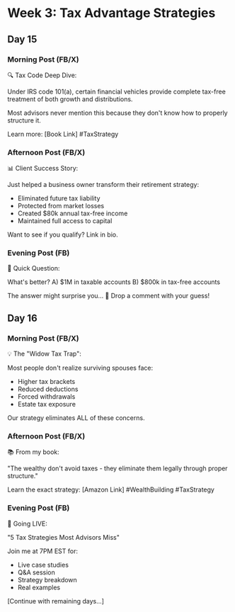 # Week 3: Tax Advantage Strategies

## Day 15

### Morning Post (FB/X)
🔍 Tax Code Deep Dive:

Under IRS code 101(a), certain financial vehicles provide complete tax-free treatment of both growth and distributions.

Most advisors never mention this because they don't know how to properly structure it.

Learn more: [Book Link] #TaxStrategy

### Afternoon Post (FB/X)
📊 Client Success Story:

Just helped a business owner transform their retirement strategy:
- Eliminated future tax liability
- Protected from market losses
- Created $80k annual tax-free income
- Maintained full access to capital

Want to see if you qualify? Link in bio.

### Evening Post (FB)
🎯 Quick Question:

What's better?
A) $1M in taxable accounts
B) $800k in tax-free accounts

The answer might surprise you... 🤔
Drop a comment with your guess!

## Day 16

### Morning Post (FB/X)
💡 The "Widow Tax Trap":

Most people don't realize surviving spouses face:
- Higher tax brackets
- Reduced deductions
- Forced withdrawals
- Estate tax exposure

Our strategy eliminates ALL of these concerns.

### Afternoon Post (FB/X)
📚 From my book:

"The wealthy don't avoid taxes - they eliminate them legally through proper structure."

Learn the exact strategy: [Amazon Link]
#WealthBuilding #TaxStrategy

### Evening Post (FB)
🎥 Going LIVE:

"5 Tax Strategies Most Advisors Miss"

Join me at 7PM EST for:
- Live case studies
- Q&A session
- Strategy breakdown
- Real examples

[Continue with remaining days...]